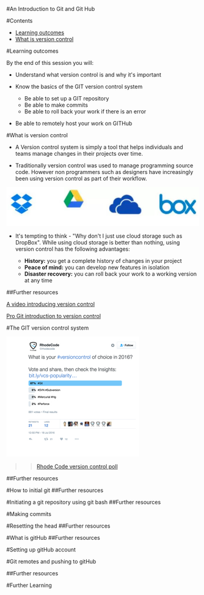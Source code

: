 #An Introduction to Git and Git Hub

#Contents

- [Learning outcomes](#learning-outcomes)
- [What is version control](#what-is-version-control)



#Learning outcomes

By the end of this session you will:


- Understand what version control is and why it's important 
- Know the basics of the GIT version control system
	- Be able to set up a GIT repository 
	- Be able to make commits 
	- Be able to roll back your work if there is an error 
	
- Be able to remotely host your work on GITHub

#What is version control 

- A Version control system is simply a tool that helps individuals and teams manage changes in their projects over time. 

- Traditionally version control was used to manage programming source code. However non programmers such as designers have increasingly been using version control as part of their workflow. 

![](assets/images/cloud-logos.jpg)


- It's tempting to think - "Why don't I just use cloud storage such as DropBox".  While using cloud storage is better than nothing, using version control has the following advantages:

	- **History:** you get a complete history of changes in your project 
	- **Peace of mind:** you can develop new features in isolation 
	- **Disaster recovery:** you can roll back your work to a working version at any time

##Further resources 

[A video introducing version control](https://git-scm.com/video/what-is-version-control)

[Pro Git introduction to version control](https://git-scm.com/book/en/v2/Getting-Started-About-Version-Control)


#The GIT version control system


![](assets/images/git_twitter_pic.jpg)
>> [Rhode Code version control poll](https://rhodecode.com/insights/version-control-systems-2016)


##Further resources 


#How to initial git 
##Further resources 

#Initiating a git repository using git bash 
##Further resources 

#Making commits 

#Resetting the head 
##Further resources 

#What is gitHub 
##Further resources 

#Setting up gitHub account 

#Git remotes and pushing to gitHub

##Further resources 



#Further Learning 








